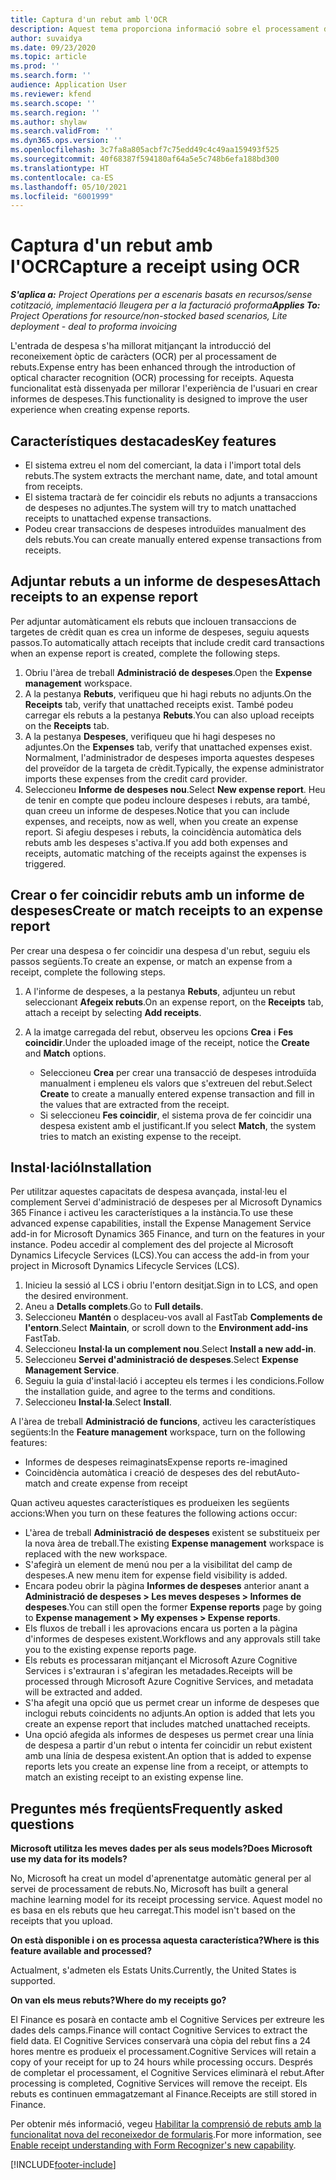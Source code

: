 ```yaml
---
title: Captura d'un rebut amb l'OCR
description: Aquest tema proporciona informació sobre el processament del reconeixement òptic de caràcters (OCR) per als rebuts.
author: suvaidya
ms.date: 09/23/2020
ms.topic: article
ms.prod: ''
ms.search.form: ''
audience: Application User
ms.reviewer: kfend
ms.search.scope: ''
ms.search.region: ''
ms.author: shylaw
ms.search.validFrom: ''
ms.dyn365.ops.version: ''
ms.openlocfilehash: 3c7fa8a805acbf7c75edd49c4c49aa159493f525
ms.sourcegitcommit: 40f68387f594180af64a5e5c748b6efa188bd300
ms.translationtype: HT
ms.contentlocale: ca-ES
ms.lasthandoff: 05/10/2021
ms.locfileid: "6001999"
---
```

# <a name="capture-a-receipt-using-ocr"></a><span data-ttu-id="1c722-103">Captura d'un rebut amb l'OCR</span><span class="sxs-lookup"><span data-stu-id="1c722-103">Capture a receipt using OCR</span></span>

<span data-ttu-id="1c722-104">_**S'aplica a:** Project Operations per a escenaris basats en recursos/sense cotització, implementació lleugera per a la facturació proforma_</span><span class="sxs-lookup"><span data-stu-id="1c722-104">_**Applies To:** Project Operations for resource/non-stocked based scenarios, Lite deployment - deal to proforma invoicing_</span></span>

<span data-ttu-id="1c722-105">L'entrada de despesa s'ha millorat mitjançant la introducció del reconeixement òptic de caràcters (OCR) per al processament de rebuts.</span><span class="sxs-lookup"><span data-stu-id="1c722-105">Expense entry has been enhanced through the introduction of optical character recognition (OCR) processing for receipts.</span></span> <span data-ttu-id="1c722-106">Aquesta funcionalitat està dissenyada per millorar l'experiència de l'usuari en crear informes de despeses.</span><span class="sxs-lookup"><span data-stu-id="1c722-106">This functionality is designed to improve the user experience when creating expense reports.</span></span>

## <a name="key-features"></a><span data-ttu-id="1c722-107">Característiques destacades</span><span class="sxs-lookup"><span data-stu-id="1c722-107">Key features</span></span>

- <span data-ttu-id="1c722-108">El sistema extreu el nom del comerciant, la data i l'import total dels rebuts.</span><span class="sxs-lookup"><span data-stu-id="1c722-108">The system extracts the merchant name, date, and total amount from receipts.</span></span>
- <span data-ttu-id="1c722-109">El sistema tractarà de fer coincidir els rebuts no adjunts a transaccions de despeses no adjuntes.</span><span class="sxs-lookup"><span data-stu-id="1c722-109">The system will try to match unattached receipts to unattached expense transactions.</span></span>
- <span data-ttu-id="1c722-110">Podeu crear transaccions de despeses introduïdes manualment des dels rebuts.</span><span class="sxs-lookup"><span data-stu-id="1c722-110">You can create manually entered expense transactions from receipts.</span></span>

## <a name="attach-receipts-to-an-expense-report"></a><span data-ttu-id="1c722-111">Adjuntar rebuts a un informe de despeses</span><span class="sxs-lookup"><span data-stu-id="1c722-111">Attach receipts to an expense report</span></span>

<span data-ttu-id="1c722-112">Per adjuntar automàticament els rebuts que inclouen transaccions de targetes de crèdit quan es crea un informe de despeses, seguiu aquests passos.</span><span class="sxs-lookup"><span data-stu-id="1c722-112">To automatically attach receipts that include credit card transactions when an expense report is created, complete the following steps.</span></span>

  1. <span data-ttu-id="1c722-113">Obriu l'àrea de treball **Administració de despeses**.</span><span class="sxs-lookup"><span data-stu-id="1c722-113">Open the **Expense management** workspace.</span></span>
  2. <span data-ttu-id="1c722-114">A la pestanya **Rebuts**, verifiqueu que hi hagi rebuts no adjunts.</span><span class="sxs-lookup"><span data-stu-id="1c722-114">On the **Receipts** tab, verify that unattached receipts exist.</span></span> <span data-ttu-id="1c722-115">També podeu carregar els rebuts a la pestanya **Rebuts**.</span><span class="sxs-lookup"><span data-stu-id="1c722-115">You can also upload receipts on the **Receipts** tab.</span></span>
  3. <span data-ttu-id="1c722-116">A la pestanya **Despeses**, verifiqueu que hi hagi despeses no adjuntes.</span><span class="sxs-lookup"><span data-stu-id="1c722-116">On the **Expenses** tab, verify that unattached expenses exist.</span></span> <span data-ttu-id="1c722-117">Normalment, l'administrador de despeses importa aquestes despeses del proveïdor de la targeta de crèdit.</span><span class="sxs-lookup"><span data-stu-id="1c722-117">Typically, the expense administrator imports these expenses from the credit card provider.</span></span>
  4. <span data-ttu-id="1c722-118">Seleccioneu **Informe de despeses nou**.</span><span class="sxs-lookup"><span data-stu-id="1c722-118">Select **New expense report**.</span></span> <span data-ttu-id="1c722-119">Heu de tenir en compte que podeu incloure despeses i rebuts, ara també, quan creeu un informe de despeses.</span><span class="sxs-lookup"><span data-stu-id="1c722-119">Notice that you can include expenses, and receipts, now as well, when you create an expense report.</span></span> <span data-ttu-id="1c722-120">Si afegiu despeses i rebuts, la coincidència automàtica dels rebuts amb les despeses s'activa.</span><span class="sxs-lookup"><span data-stu-id="1c722-120">If you add both expenses and receipts, automatic matching of the receipts against the expenses is triggered.</span></span>

## <a name="create-or-match-receipts-to-an-expense-report"></a><span data-ttu-id="1c722-121">Crear o fer coincidir rebuts amb un informe de despeses</span><span class="sxs-lookup"><span data-stu-id="1c722-121">Create or match receipts to an expense report</span></span>
<span data-ttu-id="1c722-122">Per crear una despesa o fer coincidir una despesa d'un rebut, seguiu els passos següents.</span><span class="sxs-lookup"><span data-stu-id="1c722-122">To create an expense, or match an expense from a receipt, complete the following steps.</span></span>

  1. <span data-ttu-id="1c722-123">A l'informe de despeses, a la pestanya **Rebuts**, adjunteu un rebut seleccionant **Afegeix rebuts**.</span><span class="sxs-lookup"><span data-stu-id="1c722-123">On an expense report, on the **Receipts** tab, attach a receipt by selecting **Add receipts**.</span></span>
  2. <span data-ttu-id="1c722-124">A la imatge carregada del rebut, observeu les opcions **Crea** i **Fes coincidir**.</span><span class="sxs-lookup"><span data-stu-id="1c722-124">Under the uploaded image of the receipt, notice the **Create** and **Match** options.</span></span>

      - <span data-ttu-id="1c722-125">Seleccioneu **Crea** per crear una transacció de despeses introduïda manualment i empleneu els valors que s'extreuen del rebut.</span><span class="sxs-lookup"><span data-stu-id="1c722-125">Select **Create** to create a manually entered expense transaction and fill in the values that are extracted from the receipt.</span></span>
      - <span data-ttu-id="1c722-126">Si seleccioneu **Fes coincidir**, el sistema prova de fer coincidir una despesa existent amb el justificant.</span><span class="sxs-lookup"><span data-stu-id="1c722-126">If you select **Match**, the system tries to match an existing expense to the receipt.</span></span>

## <a name="installation"></a><span data-ttu-id="1c722-127">Instal·lació</span><span class="sxs-lookup"><span data-stu-id="1c722-127">Installation</span></span>

<span data-ttu-id="1c722-128">Per utilitzar aquestes capacitats de despesa avançada, instal·leu el complement Servei d'administració de despeses per al Microsoft Dynamics 365 Finance i activeu les característiques a la instància.</span><span class="sxs-lookup"><span data-stu-id="1c722-128">To use these advanced expense capabilities, install the Expense Management Service add-in for Microsoft Dynamics 365 Finance, and turn on the features in your instance.</span></span> <span data-ttu-id="1c722-129">Podeu accedir al complement des del projecte al Microsoft Dynamics Lifecycle Services (LCS).</span><span class="sxs-lookup"><span data-stu-id="1c722-129">You can access the add-in from your project in Microsoft Dynamics Lifecycle Services (LCS).</span></span>

1. <span data-ttu-id="1c722-130">Inicieu la sessió al LCS i obriu l'entorn desitjat.</span><span class="sxs-lookup"><span data-stu-id="1c722-130">Sign in to LCS, and open the desired environment.</span></span>
2. <span data-ttu-id="1c722-131">Aneu a **Detalls complets**.</span><span class="sxs-lookup"><span data-stu-id="1c722-131">Go to **Full details**.</span></span>
3. <span data-ttu-id="1c722-132">Seleccioneu **Mantén** o desplaceu-vos avall al FastTab **Complements de l'entorn**.</span><span class="sxs-lookup"><span data-stu-id="1c722-132">Select **Maintain**, or scroll down to the **Environment add-ins** FastTab.</span></span>
4. <span data-ttu-id="1c722-133">Seleccioneu **Instal·la un complement nou**.</span><span class="sxs-lookup"><span data-stu-id="1c722-133">Select **Install a new add-in**.</span></span>
5. <span data-ttu-id="1c722-134">Seleccioneu **Servei d'administració de despeses**.</span><span class="sxs-lookup"><span data-stu-id="1c722-134">Select **Expense Management Service**.</span></span>
6. <span data-ttu-id="1c722-135">Seguiu la guia d'instal·lació i accepteu els termes i les condicions.</span><span class="sxs-lookup"><span data-stu-id="1c722-135">Follow the installation guide, and agree to the terms and conditions.</span></span>
7. <span data-ttu-id="1c722-136">Seleccioneu **Instal·la**.</span><span class="sxs-lookup"><span data-stu-id="1c722-136">Select **Install**.</span></span>

<span data-ttu-id="1c722-137">A l'àrea de treball **Administració de funcions**, activeu les característiques següents:</span><span class="sxs-lookup"><span data-stu-id="1c722-137">In the **Feature management** workspace, turn on the following features:</span></span>

- <span data-ttu-id="1c722-138">Informes de despeses reimaginats</span><span class="sxs-lookup"><span data-stu-id="1c722-138">Expense reports re-imagined</span></span>
- <span data-ttu-id="1c722-139">Coincidència automàtica i creació de despeses des del rebut</span><span class="sxs-lookup"><span data-stu-id="1c722-139">Auto-match and create expense from receipt</span></span>

<span data-ttu-id="1c722-140">Quan activeu aquestes característiques es produeixen les següents accions:</span><span class="sxs-lookup"><span data-stu-id="1c722-140">When you turn on these features the following actions occur:</span></span>

- <span data-ttu-id="1c722-141">L'àrea de treball **Administració de despeses** existent se substitueix per la nova àrea de treball.</span><span class="sxs-lookup"><span data-stu-id="1c722-141">The existing **Expense management** workspace is replaced with the new workspace.</span></span>
- <span data-ttu-id="1c722-142">S'afegirà un element de menú nou per a la visibilitat del camp de despeses.</span><span class="sxs-lookup"><span data-stu-id="1c722-142">A new menu item for expense field visibility is added.</span></span>
- <span data-ttu-id="1c722-143">Encara podeu obrir la pàgina **Informes de despeses** anterior anant a **Administració de despeses > Les meves despeses > Informes de despeses**.</span><span class="sxs-lookup"><span data-stu-id="1c722-143">You can still open the former **Expense reports** page by going to **Expense management > My expenses > Expense reports**.</span></span>
- <span data-ttu-id="1c722-144">Els fluxos de treball i les aprovacions encara us porten a la pàgina d'informes de despeses existent.</span><span class="sxs-lookup"><span data-stu-id="1c722-144">Workflows and any approvals still take you to the existing expense reports page.</span></span>
- <span data-ttu-id="1c722-145">Els rebuts es processaran mitjançant el Microsoft Azure Cognitive Services i s'extrauran i s'afegiran les metadades.</span><span class="sxs-lookup"><span data-stu-id="1c722-145">Receipts will be processed through Microsoft Azure Cognitive Services, and metadata will be extracted and added.</span></span>
- <span data-ttu-id="1c722-146">S'ha afegit una opció que us permet crear un informe de despeses que inclogui rebuts coincidents no adjunts.</span><span class="sxs-lookup"><span data-stu-id="1c722-146">An option is added that lets you create an expense report that includes matched unattached receipts.</span></span>
- <span data-ttu-id="1c722-147">Una opció afegida als informes de despeses us permet crear una línia de despesa a partir d'un rebut o intenta fer coincidir un rebut existent amb una línia de despesa existent.</span><span class="sxs-lookup"><span data-stu-id="1c722-147">An option that is added to expense reports lets you create an expense line from a receipt, or attempts to match an existing receipt to an existing expense line.</span></span>

## <a name="frequently-asked-questions"></a><span data-ttu-id="1c722-148">Preguntes més freqüents</span><span class="sxs-lookup"><span data-stu-id="1c722-148">Frequently asked questions</span></span>

<span data-ttu-id="1c722-149">**Microsoft utilitza les meves dades per als seus models?**</span><span class="sxs-lookup"><span data-stu-id="1c722-149">**Does Microsoft use my data for its models?**</span></span>

<span data-ttu-id="1c722-150">No, Microsoft ha creat un model d'aprenentatge automàtic general per al servei de processament de rebuts.</span><span class="sxs-lookup"><span data-stu-id="1c722-150">No, Microsoft has built a general machine learning model for its receipt processing service.</span></span> <span data-ttu-id="1c722-151">Aquest model no es basa en els rebuts que heu carregat.</span><span class="sxs-lookup"><span data-stu-id="1c722-151">This model isn't based on the receipts that you upload.</span></span>

<span data-ttu-id="1c722-152">**On està disponible i on es processa aquesta característica?**</span><span class="sxs-lookup"><span data-stu-id="1c722-152">**Where is this feature available and processed?**</span></span>

<span data-ttu-id="1c722-153">Actualment, s'admeten els Estats Units.</span><span class="sxs-lookup"><span data-stu-id="1c722-153">Currently, the United States is supported.</span></span>

<span data-ttu-id="1c722-154">**On van els meus rebuts?**</span><span class="sxs-lookup"><span data-stu-id="1c722-154">**Where do my receipts go?**</span></span>

<span data-ttu-id="1c722-155">El Finance es posarà en contacte amb el Cognitive Services per extreure les dades dels camps.</span><span class="sxs-lookup"><span data-stu-id="1c722-155">Finance will contact Cognitive Services to extract the field data.</span></span> <span data-ttu-id="1c722-156">El Cognitive Services conservarà una còpia del rebut fins a 24 hores mentre es produeix el processament.</span><span class="sxs-lookup"><span data-stu-id="1c722-156">Cognitive Services will retain a copy of your receipt for up to 24 hours while processing occurs.</span></span> <span data-ttu-id="1c722-157">Després de completar el processament, el Cognitive Services eliminarà el rebut.</span><span class="sxs-lookup"><span data-stu-id="1c722-157">After processing is completed, Cognitive Services will remove the receipt.</span></span> <span data-ttu-id="1c722-158">Els rebuts es continuen emmagatzemant al Finance.</span><span class="sxs-lookup"><span data-stu-id="1c722-158">Receipts are still stored in Finance.</span></span>

<span data-ttu-id="1c722-159">Per obtenir més informació, vegeu [Habilitar la comprensió de rebuts amb la funcionalitat nova del reconeixedor de formularis](https://azure.microsoft.com/blog/enable-receipt-understanding-with-form-recognizer-s-new-capability/).</span><span class="sxs-lookup"><span data-stu-id="1c722-159">For more information, see [Enable receipt understanding with Form Recognizer's new capability](https://azure.microsoft.com/blog/enable-receipt-understanding-with-form-recognizer-s-new-capability/).</span></span>


[!INCLUDE[footer-include](../includes/footer-banner.md)]
